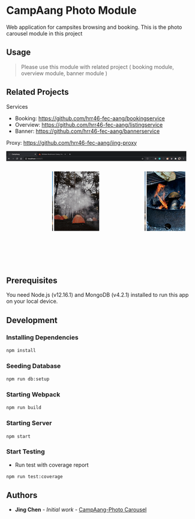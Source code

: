 # CampAang Photo Module

Web application for campsites browsing and booking.
This is the photo carousel module in this project

## Usage

> Please use this module with related project ( booking module, overview module, banner module )

## Related Projects

Services

- Booking: https://github.com/hrr46-fec-aang/bookingservice
- Overview: https://github.com/hrr46-fec-aang/listingservice
- Banner: https://github.com/hrr46-fec-aang/bannerservice

Proxy:
https://github.com/hrr46-fec-aang/jing-proxy

![](PhotoCarousel.gif)

## Prerequisites

You need Node.js (v12.16.1) and MongoDB (v4.2.1) installed to run this app on your local device.

## Development

### Installing Dependencies

```sh
npm install
```

### Seeding Database

```sh
npm run db:setup
```

### Starting Webpack

```sh
npm run build
```

### Starting Server

```sh
npm start
```

### Start Testing

- Run test with coverage report

```sh
npm run test:coverage
```

## Authors

- **Jing Chen** - _Initial work_ - [CampAang-Photo Carousel](https://github.com/hrr46-fec-aang/photoservice)
